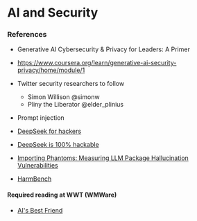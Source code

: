 # AI and Security

### References

* Generative AI Cybersecurity & Privacy for Leaders: A Primer
* https://www.coursera.org/learn/generative-ai-security-privacy/home/module/1

* Twitter security researchers to follow
    * Simon Willison @simonw
    * Pliny the Liberator @elder_plinius

* Prompt injection

* [DeepSeek for hackers](https://news.risky.biz/deepseek-is-a-win-for-chinese-hackers/)
* [DeepSeek is 100% hackable](https://blogs.cisco.com/security/evaluating-security-risk-in-deepseek-and-other-frontier-reasoning-models)
* [Importing Phantoms: Measuring LLM Package Hallucination Vulnerabilities](https://arxiv.org/abs/2501.19012)
* [HarmBench](https://www.harmbench.org/)

#### Required reading at WWT (WMWare)

* [AI's Best Friend ](https://www.amazon.com/Best-Friend-Robert-RSnake-Hansen/dp/B0CWKY91WM/)

